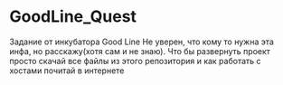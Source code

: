# GoodLine_Quest
Задание от инкубатора Good Line
Не уверен, что кому то нужна эта инфа, но расскажу(хотя сам и не знаю).
Что бы развернуть проект просто скачай все файлы из этого репозитория и как работать с хостами почитай в интернете